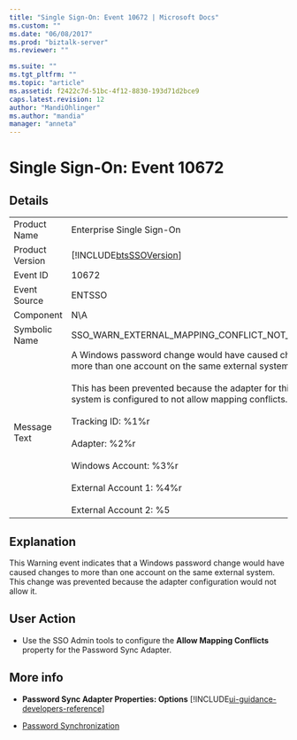 ```yaml
---
title: "Single Sign-On: Event 10672 | Microsoft Docs"
ms.custom: ""
ms.date: "06/08/2017"
ms.prod: "biztalk-server"
ms.reviewer: ""

ms.suite: ""
ms.tgt_pltfrm: ""
ms.topic: "article"
ms.assetid: f2422c7d-51bc-4f12-8830-193d71d2bce9
caps.latest.revision: 12
author: "MandiOhlinger"
ms.author: "mandia"
manager: "anneta"
---
```

# Single Sign-On: Event 10672
## Details  
  
|||  
|-|-|  
|Product Name|Enterprise Single Sign-On|  
|Product Version|[!INCLUDE[btsSSOVersion](../includes/btsssoversion-md.md)]|  
|Event ID|10672|  
|Event Source|ENTSSO|  
|Component|N\A|  
|Symbolic Name|SSO_WARN_EXTERNAL_MAPPING_CONFLICT_NOT_ALLOWED|  
|Message Text|A Windows password change would have caused changes to more than one account on the same external system.%r<br /><br /> This has been prevented because the adapter for this external system is configured to not allow mapping conflicts.%r<br /><br /> Tracking ID: %1%r<br /><br /> Adapter: %2%r<br /><br /> Windows Account: %3%r<br /><br /> External Account 1: %4%r<br /><br /> External Account 2: %5|  
  
## Explanation  
 This Warning event indicates that a Windows password change would have caused changes to more than one account on the same external system. This change was prevented because the adapter configuration would not allow it.  
  
## User Action  
  
-   Use the SSO Admin tools to configure the **Allow Mapping Conflicts** property for the Password Sync Adapter.  
  
## More info
  
-   **Password Sync Adapter Properties: Options** [!INCLUDE[ui-guidance-developers-reference](../includes/ui-guidance-developers-reference.md)]
  
-   [Password Synchronization](../core/password-synchronization2.md)